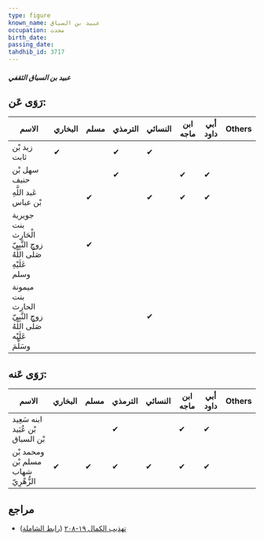```yaml
---
type: figure
known_name: عبيد بن السباق
occupation: محدث
birth_date:
passing_date:
tahdhib_id: 3717
---
```

##### عبيد بن السباق الثقفي

## رَوَى عَن:
| الاسم                                                           | البخاري | مسلم | الترمذي | النسائي | ابن ماجه | أبي داود | Others |
| --------------------------------------------------------------- | ------- | ---- | ------- | ------- | -------- | -------- | ------ |
| زيد بْن ثابت                                                    | ✔       |      | ✔       | ✔       |          |          |        |
| سهل بْن حنيف                                                    |         |      | ✔       |         | ✔        | ✔        |        |
| عَبد اللَّهِ بْن عباس                                           |         | ✔    |         | ✔       | ✔        | ✔        |        |
| جويرية بنت الْحَارِث زوج النَّبِيّ صَلَّى اللَّهُ عَلَيْهِ وسلم |         | ✔    |         |         |          |          |        |
| ميمونة بنت الحارث زوج النَّبِيّ صَلَّى اللَّهُ عَلَيْه وسَلَّمَ |         |      |         | ✔       |          |          |        |
## رَوَى عَنه:
| الاسم                               | البخاري | مسلم | الترمذي | النسائي | ابن ماجه | أبي داود | Others |
| ----------------------------------- | ------- | ---- | ------- | ------- | -------- | -------- | ------ |
| ابنه سَعِيد بْن عُبَيد بْن السباق   |         |      | ✔       |         | ✔        | ✔        |        |
| ومحمد بْن مسلم بْن شهاب الزُّهْرِيّ | ✔       | ✔    | ✔       | ✔       | ✔        | ✔        |        |
## مراجع
- [تهذيب الكمال ١٩-٢٠٨](obsidian://open?vault=Tahdhib-al-Kamal&file=Figures/٣٧١٧-عبيد%20بن%20السباق%20الثقفي) ([رابط الشاملة](https://shamela.ws/book/3722/9782))